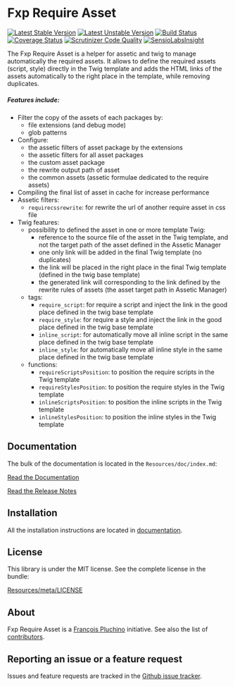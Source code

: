 Fxp Require Asset
=================

[![Latest Stable Version](https://poser.pugx.org/fxp/require-asset/v/stable.svg)](https://packagist.org/packages/fxp/require-asset)
[![Latest Unstable Version](https://poser.pugx.org/fxp/require-asset/v/unstable.svg)](https://packagist.org/packages/fxp/require-asset)
[![Build Status](https://travis-ci.org/francoispluchino/fxp-require-asset.svg)](https://travis-ci.org/francoispluchino/fxp-require-asset)
[![Coverage Status](https://img.shields.io/coveralls/francoispluchino/fxp-require-asset.svg)](https://coveralls.io/r/francoispluchino/fxp-require-asset?branch=master)
[![Scrutinizer Code Quality](https://scrutinizer-ci.com/g/francoispluchino/fxp-require-asset/badges/quality-score.png)](https://scrutinizer-ci.com/g/francoispluchino/fxp-require-asset)
[![SensioLabsInsight](https://insight.sensiolabs.com/projects/43b207f9-6d4c-4d99-927d-e7bbd710d6ee/mini.png)](https://insight.sensiolabs.com/projects/43b207f9-6d4c-4d99-927d-e7bbd710d6ee)

The Fxp Require Asset is a helper for assetic and twig to manage automatically the
required assets. It allows to define the required assets (script, style) directly
in the Twig template and adds the HTML links of the assets automatically to the
right place in the template, while removing duplicates.

##### Features include:

- Filter the copy of the assets of each packages by:
  - file extensions (and debug mode)
  - glob patterns
- Configure:
  - the assetic filters of asset package by the extensions
  - the assetic filters for all asset packages
  - the custom asset package
  - the rewrite output path of asset
  - the common assets (assetic formulae dedicated to the require assets)
- Compiling the final list of asset in cache for increase performance
- Assetic filters:
  - `requirecssrewrite`: for rewrite the url of another require asset in css file
- Twig features:
  - possibility to defined the asset in one or more template Twig:
    - reference to the source file of the asset in the Twig template, and not the target path of the asset defined in the Assetic Manager
    - one only link will be added in the final Twig template (no duplicates)
    - the link will be placed in the right place in the final Twig template (defined in the twig base template)
    - the generated link will corresponding to the link defined by the rewrite rules of assets (the asset target path in Assetic Manager)
  - tags:
    - `require_script`: for require a script and inject the link in the good place defined in the twig base template
    - `require_style`: for require a style and inject the link in the good place defined in the twig base template
    - `inline_script`: for automatically move all inline script in the same place defined in the twig base template
    - `inline_style`: for automatically move all inline style in the same place defined in the twig base template
  - functions:
    - `requireScriptsPosition`: to position the require scripts in the Twig template
    - `requireStylesPosition`: to position the require styles in the Twig template
    - `inlineScriptsPosition`: to position the inline scripts in the Twig template
    - `inlineStylesPosition`: to position the inline styles in the Twig template

Documentation
-------------

The bulk of the documentation is located in the `Resources/doc/index.md`:

[Read the Documentation](Resources/doc/index.md)

[Read the Release Notes](https://github.com/francoispluchino/fxp-require-asset/releases)

Installation
------------

All the installation instructions are located in [documentation](Resources/doc/index.md).

License
-------

This library is under the MIT license. See the complete license in the bundle:

[Resources/meta/LICENSE](Resources/meta/LICENSE)

About
-----

Fxp Require Asset is a [François Pluchino](https://github.com/francoispluchino) initiative.
See also the list of [contributors](https://github.com/francoispluchino/fxp-require-asset/contributors).

Reporting an issue or a feature request
---------------------------------------

Issues and feature requests are tracked in the [Github issue tracker](https://github.com/francoispluchino/fxp-require-asset/issues).
